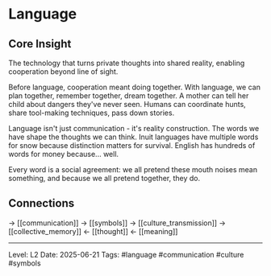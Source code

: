 # Language

## Core Insight
The technology that turns private thoughts into shared reality, enabling cooperation beyond line of sight.

Before language, cooperation meant doing together. With language, we can plan together, remember together, dream together. A mother can tell her child about dangers they've never seen. Humans can coordinate hunts, share tool-making techniques, pass down stories.

Language isn't just communication - it's reality construction. The words we have shape the thoughts we can think. Inuit languages have multiple words for snow because distinction matters for survival. English has hundreds of words for money because... well.

Every word is a social agreement: we all pretend these mouth noises mean something, and because we all pretend together, they do.

## Connections
→ [[communication]]
→ [[symbols]]
→ [[culture_transmission]]
→ [[collective_memory]]
← [[thought]]
← [[meaning]]

---
Level: L2
Date: 2025-06-21
Tags: #language #communication #culture #symbols